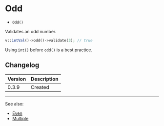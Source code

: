 # Odd

- `Odd()`

Validates an odd number.

```php
v::intVal()->odd()->validate(3); // true
```

Using `int()` before `odd()` is a best practice.

## Changelog

Version | Description
--------|-------------
  0.3.9 | Created

***
See also:

  * [Even](Even.md)
  * [Multiple](Multiple.md)
